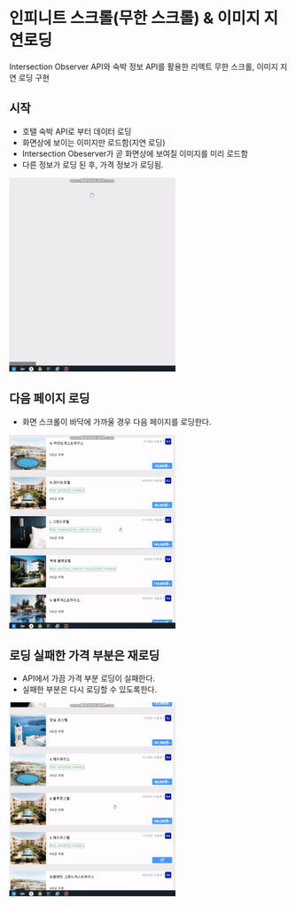 # 인피니트 스크롤(무한 스크롤) & 이미지 지연로딩 
 Intersection Observer API와 숙박 정보 API를 활용한 리액트 무한 스크롤, 이미지 지연 로딩 구현
 
## 시작

- 호텔 숙박 API로 부터 데이터 로딩
- 화면상에 보이는 이미지만 로드함(지연 로딩)
- Intersection Obeserver가 곧 화면상에 보여질 이미지를 미리 로드함
- 다른 정보가 로딩 된 후, 가격 정보가 로딩됨.

![](preview1.gif)

## 다음 페이지 로딩
- 화면 스크롤이 바닥에 가까울 경우 다음 페이지를 로딩한다.

![](preview2.gif)

## 로딩 실패한 가격 부분은 재로딩 
- API에서 가끔 가격 부분 로딩이 실패한다.
- 실패한 부분은 다시 로딩할 수 있도록한다.


![](preview3.gif)
